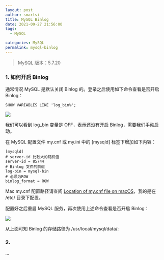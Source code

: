 ```yaml
---
layout: post
author: smartsi
title: MySQL Binlog
date: 2021-09-27 21:56:00
tags:
  - MySQL

categories: MySQL
permalink: mysql-binlog
---
```


> MySQL 版本：5.7.20

### 1. 如何开启 Binlog

通常情况 MySQL 是默认关闭 Binlog 的。登录之后使用如下命令查看是否开启 Binlog：
```
SHOW VARIABLES LIKE 'log_bin%';
```
![](1)

我们可以看到 log_bin 变量是 OFF，表示还没有开启 Binlog，需要我们手动启动。

在 MySQL 配置文件 my.cnf 或 my.ini 中的 [mysqld] 标签下增加如下内容：
```
[mysqld]
# server-id 比较大的随机值
server-id = 85744
# Binlog 文件的前缀
log-bin = mysql-bin
# 必须为ROW
binlog_format = ROW
```

Mac my.cnf 配置路径请查阅 [Location of my.cnf file on macOS](https://stackoverflow.com/questions/10757169/location-of-my-cnf-file-on-macos)，我的是在 /etc/ 目录下配置。

配置好之后重启 MySQL 服务，再次使用上述命令查看是否开启 Binlog：

![](2)

从上面可知 Binlog 的存储路径为 /usr/local/mysql/data/:

### 2. 






...
